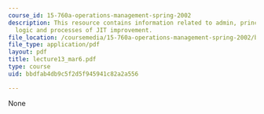 ```yaml
---
course_id: 15-760a-operations-management-spring-2002
description: This resource contains information related to admin, principles of TPS,
  logic and processes of JIT improvement.
file_location: /coursemedia/15-760a-operations-management-spring-2002/bbdfab4db9c5f2d5f945941c82a2a556_lecture13_mar6.pdf
file_type: application/pdf
layout: pdf
title: lecture13_mar6.pdf
type: course
uid: bbdfab4db9c5f2d5f945941c82a2a556

---
```

None